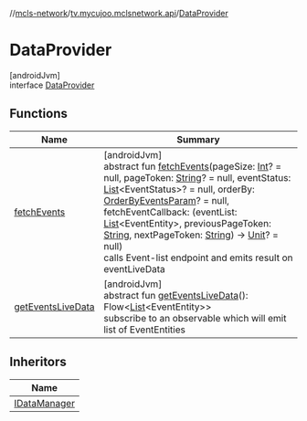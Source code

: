 //[mcls-network](../../../index.md)/[tv.mycujoo.mclsnetwork.api](../index.md)/[DataProvider](index.md)

# DataProvider

[androidJvm]\
interface [DataProvider](index.md)

## Functions

| Name | Summary |
|---|---|
| [fetchEvents](fetch-events.md) | [androidJvm]<br>abstract fun [fetchEvents](fetch-events.md)(pageSize: [Int](https://kotlinlang.org/api/latest/jvm/stdlib/kotlin/-int/index.html)? = null, pageToken: [String](https://kotlinlang.org/api/latest/jvm/stdlib/kotlin/-string/index.html)? = null, eventStatus: [List](https://kotlinlang.org/api/latest/jvm/stdlib/kotlin.collections/-list/index.html)&lt;EventStatus&gt;? = null, orderBy: [OrderByEventsParam](../../tv.mycujoo.mclsnetwork.domain.entity/-order-by-events-param/index.md)? = null, fetchEventCallback: (eventList: [List](https://kotlinlang.org/api/latest/jvm/stdlib/kotlin.collections/-list/index.html)&lt;EventEntity&gt;, previousPageToken: [String](https://kotlinlang.org/api/latest/jvm/stdlib/kotlin/-string/index.html), nextPageToken: [String](https://kotlinlang.org/api/latest/jvm/stdlib/kotlin/-string/index.html)) -&gt; [Unit](https://kotlinlang.org/api/latest/jvm/stdlib/kotlin/-unit/index.html)? = null)<br>calls Event-list endpoint and emits result on eventLiveData |
| [getEventsLiveData](get-events-live-data.md) | [androidJvm]<br>abstract fun [getEventsLiveData](get-events-live-data.md)(): Flow&lt;[List](https://kotlinlang.org/api/latest/jvm/stdlib/kotlin.collections/-list/index.html)&lt;EventEntity&gt;&gt;<br>subscribe to an observable which will emit list of EventEntities |

## Inheritors

| Name |
|---|
| [IDataManager](../../tv.mycujoo.mclsnetwork.data/-i-data-manager/index.md) |
